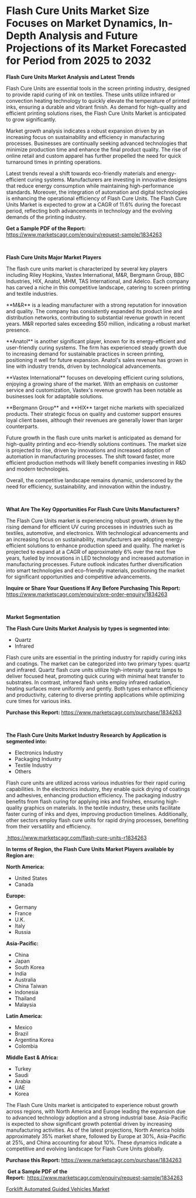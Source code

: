 <p><h1>Flash Cure Units Market Size Focuses on Market Dynamics, In-Depth Analysis and Future Projections of its Market Forecasted for Period from 2025 to 2032</h1></p><p><strong>Flash Cure Units Market Analysis and Latest Trends</strong></p>
<p><p>Flash Cure Units are essential tools in the screen printing industry, designed to provide rapid curing of ink on textiles. These units utilize infrared or convection heating technology to quickly elevate the temperature of printed inks, ensuring a durable and vibrant finish. As demand for high-quality and efficient printing solutions rises, the Flash Cure Units Market is anticipated to grow significantly.</p><p>Market growth analysis indicates a robust expansion driven by an increasing focus on sustainability and efficiency in manufacturing processes. Businesses are continually seeking advanced technologies that minimize production time and enhance the final product quality. The rise of online retail and custom apparel has further propelled the need for quick turnaround times in printing operations.</p><p>Latest trends reveal a shift towards eco-friendly materials and energy-efficient curing systems. Manufacturers are investing in innovative designs that reduce energy consumption while maintaining high-performance standards. Moreover, the integration of automation and digital technologies is enhancing the operational efficiency of Flash Cure Units. The Flash Cure Units Market is expected to grow at a CAGR of 11.6% during the forecast period, reflecting both advancements in technology and the evolving demands of the printing industry.</p></p>
<p><strong>Get a Sample PDF of the Report:&nbsp;</strong> <a href="https://www.marketscagr.com/enquiry/request-sample/1834263?utm_campaign=2487&utm_medium=2&utm_source=Github&utm_content=ia&utm_term=19022025&utm_id=flash-cure-units">https://www.marketscagr.com/enquiry/request-sample/1834263</a></p>
<p>&nbsp;</p>
<p><strong>Flash Cure Units Major Market Players</strong></p>
<p><p>The flash cure units market is characterized by several key players including Riley Hopkins, Vastex International, M&R, Bergmann Group, BBC Industries, HIX, Anatol, MHM, TAS International, and Adelco. Each company has carved a niche in this competitive landscape, catering to screen printing and textile industries.</p><p>**M&R** is a leading manufacturer with a strong reputation for innovation and quality. The company has consistently expanded its product line and distribution networks, contributing to substantial revenue growth in recent years. M&R reported sales exceeding $50 million, indicating a robust market presence.</p><p>**Anatol** is another significant player, known for its energy-efficient and user-friendly curing systems. The firm has experienced steady growth due to increasing demand for sustainable practices in screen printing, positioning it well for future expansion. Anatol's sales revenue has grown in line with industry trends, driven by technological advancements.</p><p>**Vastex International** focuses on developing efficient curing solutions, enjoying a growing share of the market. With an emphasis on customer service and customization, Vastex's revenue growth has been notable as businesses look for adaptable solutions.</p><p>**Bergmann Group** and **HIX** target niche markets with specialized products. Their strategic focus on quality and customer support ensures loyal client bases, although their revenues are generally lower than larger counterparts.</p><p>Future growth in the flash cure units market is anticipated as demand for high-quality printing and eco-friendly solutions continues. The market size is projected to rise, driven by innovations and increased adoption of automation in manufacturing processes. The shift toward faster, more efficient production methods will likely benefit companies investing in R&D and modern technologies.</p><p>Overall, the competitive landscape remains dynamic, underscored by the need for efficiency, sustainability, and innovation within the industry.</p></p>
<p>&nbsp;</p>
<p><strong>What Are The Key Opportunities For Flash Cure Units Manufacturers?</strong></p>
<p><p>The Flash Cure Units market is experiencing robust growth, driven by the rising demand for efficient UV curing processes in industries such as textiles, automotive, and electronics. With technological advancements and an increasing focus on sustainability, manufacturers are adopting energy-efficient solutions to enhance production speed and quality. The market is projected to expand at a CAGR of approximately 6% over the next five years, fueled by innovations in LED technology and increased automation in manufacturing processes. Future outlook indicates further diversification into smart technologies and eco-friendly materials, positioning the market for significant opportunities and competitive advancements.</p></p>
<p><strong>Inquire or Share Your Questions If Any Before Purchasing This Report:</strong> <a href="https://www.marketscagr.com/enquiry/pre-order-enquiry/1834263?utm_campaign=2487&utm_medium=2&utm_source=Github&utm_content=ia&utm_term=19022025&utm_id=flash-cure-units">https://www.marketscagr.com/enquiry/pre-order-enquiry/1834263</a></p>
<p>&nbsp;</p>
<p><strong>Market Segmentation</strong></p>
<p><strong>The Flash Cure Units Market Analysis by types is segmented into:</strong></p>
<p><ul><li>Quartz</li><li>Infrared</li></ul></p>
<p><p>Flash cure units are essential in the printing industry for rapidly curing inks and coatings. The market can be categorized into two primary types: quartz and infrared. Quartz flash cure units utilize high-intensity quartz lamps to deliver focused heat, promoting quick curing with minimal heat transfer to substrates. In contrast, infrared flash units employ infrared radiation, heating surfaces more uniformly and gently. Both types enhance efficiency and productivity, catering to diverse printing applications while optimizing cure times for various inks.</p></p>
<p><strong>Purchase this Report:&nbsp;</strong><a href="https://www.marketscagr.com/purchase/1834263?utm_campaign=2487&utm_medium=2&utm_source=Github&utm_content=ia&utm_term=19022025&utm_id=flash-cure-units">https://www.marketscagr.com/purchase/1834263</a></p>
<p>&nbsp;</p>
<p><strong>The Flash Cure Units Market Industry Research by Application is segmented into:</strong></p>
<p><ul><li>Electronics Industry</li><li>Packaging Industry</li><li>Textile Industry</li><li>Others</li></ul></p>
<p><p>Flash cure units are utilized across various industries for their rapid curing capabilities. In the electronics industry, they enable quick drying of coatings and adhesives, enhancing production efficiency. The packaging industry benefits from flash curing for applying inks and finishes, ensuring high-quality graphics on materials. In the textile industry, these units facilitate faster curing of inks and dyes, improving production timelines. Additionally, other sectors employ flash cure units for rapid drying processes, benefiting from their versatility and efficiency.</p></p>
<p><a href="https://www.marketscagr.com/flash-cure-units-r1834263?utm_campaign=2487&utm_medium=2&utm_source=Github&utm_content=ia&utm_term=19022025&utm_id=flash-cure-units">&nbsp;https://www.marketscagr.com/flash-cure-units-r1834263</a></p>
<p><strong>In terms of Region, the Flash Cure Units Market Players available by Region are:</strong></p>
<p>
    <p> <strong> North America: </strong>
        <ul>
            <li>United States</li>
            <li>Canada</li>
        </ul>
        </p> 
    <p> <strong> Europe: </strong>
        <ul>
            <li>Germany</li>
            <li>France</li>
            <li>U.K.</li>
            <li>Italy</li>
            <li>Russia</li>
        </ul>
        </p> 
    <p> <strong> Asia-Pacific: </strong>
        <ul>
            <li>China</li>
            <li>Japan</li>
            <li>South Korea</li>
            <li>India</li>
            <li>Australia</li>
            <li>China Taiwan</li>
            <li>Indonesia</li>
            <li>Thailand</li>
            <li>Malaysia</li>
        </ul>
        </p> 
    <p> <strong> Latin America: </strong>
        <ul>
            <li>Mexico</li>
            <li>Brazil</li>
            <li>Argentina Korea</li>
            <li>Colombia</li>
        </ul>
        </p> 
    <p> <strong> Middle East & Africa: </strong>
        <ul>
            <li>Turkey</li>
            <li>Saudi</li>
            <li>Arabia</li>
            <li>UAE</li>
            <li>Korea</li>
        </ul>
    </p>
    </p>
<p><p>The Flash Cure Units market is anticipated to experience robust growth across regions, with North America and Europe leading the expansion due to advanced technology adoption and a strong industrial base. Asia-Pacific is expected to show significant growth potential driven by increasing manufacturing activities. As of the latest projections, North America holds approximately 35% market share, followed by Europe at 30%, Asia-Pacific at 25%, and China accounting for about 10%. These dynamics indicate a competitive and evolving landscape for Flash Cure Units globally.</p></p>
<p><strong>Purchase this Report: </strong><a href="https://www.marketscagr.com/purchase/1834263?utm_campaign=2487&utm_medium=2&utm_source=Github&utm_content=ia&utm_term=19022025&utm_id=flash-cure-units">https://www.marketscagr.com/purchase/1834263</a></p>
<p>&nbsp;<strong>Get a Sample PDF of the Report:&nbsp;&nbsp;</strong><a href="https://www.marketscagr.com/enquiry/request-sample/1834263?utm_campaign=2487&utm_medium=2&utm_source=Github&utm_content=ia&utm_term=19022025&utm_id=flash-cure-units">https://www.marketscagr.com/enquiry/request-sample/1834263</a></p>
<p><strong></strong></p>
<p><p><a href="https://github.com/ccreola81/Market-Research-Report-List-1/blob/main/forklift-automated-guided-vehicles-market.md?utm_campaign=2487&utm_medium=2&utm_source=Github&utm_content=ia&utm_term=19022025&utm_id=flash-cure-units">Forklift Automated Guided Vehicles Market</a></p></p>